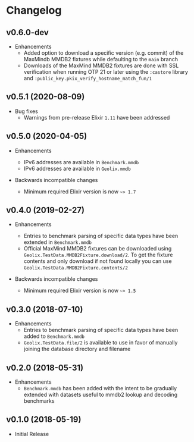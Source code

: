 # Changelog

## v0.6.0-dev

- Enhancements
    - Added option to download a specific version (e.g. commit) of the MaxMindb MMDB2 fixtures while defaulting to the `main` branch
    - Downloads of the MaxMind MMDB2 fixtures are done with SSL verification when running OTP 21 or later using the `:castore` library and `:public_key.pkix_verify_hostname_match_fun/1`

## v0.5.1 (2020-08-09)

- Bug fixes
    - Warnings from pre-release Elixir `1.11` have been addressed

## v0.5.0 (2020-04-05)

- Enhancements
    - IPv6 addresses are available in `Benchmark.mmdb`
    - IPv6 addresses are available in `Geolix.mmdb`

- Backwards incompatible changes
    - Minimum required Elixir version is now `~> 1.7`

## v0.4.0 (2019-02-27)

- Enhancements
    - Entries to benchmark parsing of specific data types have been extended in `Benchmark.mmdb`
    - Official MaxMind MMDB2 fixtures can be downloaded using `Geolix.TestData.MMDB2Fixture.download/2`. To get the fixture contents and only download if not found locally you can use `Geolix.TestData.MMDB2Fixture.contents/2`

- Backwards incompatible changes
    - Minimum required Elixir version is now `~> 1.5`

## v0.3.0 (2018-07-10)

- Enhancements
    - Entries to benchmark parsing of specific data types have been added to `Benchmark.mmdb`
    - `Geolix.TestData.file/2` is available to use in favor of manually joining the database directory and filename

## v0.2.0 (2018-05-31)

- Enhancements
    - `Benchmark.mmdb` has been added with the intent to be gradually extended with datasets useful to mmdb2 lookup and decoding benchmarks

## v0.1.0 (2018-05-19)

- Initial Release
